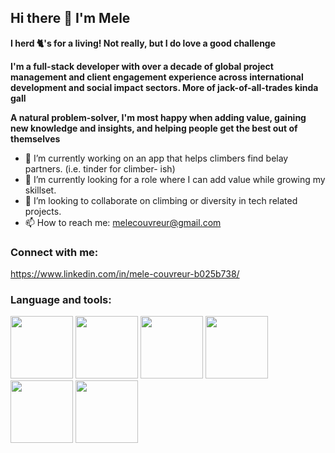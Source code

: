 ## Hi there 👋 I'm Mele ##

**I herd 🐈's for a living! Not really, but I do love a good challenge**

**I'm a full-stack developer with over a decade of global project management and client engagement experience across international development and social impact sectors. More of jack-of-all-trades kinda gall**

**A natural problem-solver, I'm most happy when adding value, gaining new knowledge and insights, and helping people get the best out of themselves**

- 🔭 I’m currently working on an app that helps climbers find belay partners. (i.e. tinder for climber- ish)
- 🌱 I’m currently looking for a role where I can add value while growing my skillset.  
- 👯 I’m looking to collaborate on climbing or diversity in tech related projects. 
- 📫 How to reach me: melecouvreur@gmail.com

### Connect with me: ###
https://www.linkedin.com/in/mele-couvreur-b025b738/


### Language and tools: ### 
<div>
<img src="https://user-images.githubusercontent.com/112541602/232573123-dff2da70-5fc5-4eab-8f55-7c68d8f39d43.svg" data-canonical-src="https://user-images.githubusercontent.com/112541602/232573123-dff2da70-5fc5-4eab-8f55-7c68d8f39d43.svg" width="100" height="100" />
<img src="https://user-images.githubusercontent.com/112541602/232573207-ee03e4c9-8cce-4920-a836-7f623effe1e5.svg" data-canonical-src="https://user-images.githubusercontent.com/112541602/232573207-ee03e4c9-8cce-4920-a836-7f623effe1e5.svg" width="100" height="100" />
<img src="https://user-images.githubusercontent.com/112541602/232573259-1e8db506-8c0e-46e7-9731-566ed5e1d235.svg" data-canonical-src="https://user-images.githubusercontent.com/112541602/232573259-1e8db506-8c0e-46e7-9731-566ed5e1d235.svg" width="100" height="100" />
<img src="https://user-images.githubusercontent.com/112541602/232573216-bb1b3fb5-a672-4294-b46b-fab6d355e690.svg" data-canonical-src="https://user-images.githubusercontent.com/112541602/232573216-bb1b3fb5-a672-4294-b46b-fab6d355e690.svg" width="100" height="100" />
<img src="https://user-images.githubusercontent.com/112541602/232573236-ee965dfe-ca93-4ec5-a322-0986f1e0ef61.svg" data-canonical-src="https://user-images.githubusercontent.com/112541602/232573236-ee965dfe-ca93-4ec5-a322-0986f1e0ef61.svg" width="100" height="100" />
<img src="https://user-images.githubusercontent.com/112541602/232575770-ad11233c-5d12-4119-84c3-9c0eb7b6fb24.svg" data-canonical-src="https://user-images.githubusercontent.com/112541602/232575770-ad11233c-5d12-4119-84c3-9c0eb7b6fb24.svg" width="100" height="100" />
</div> 
